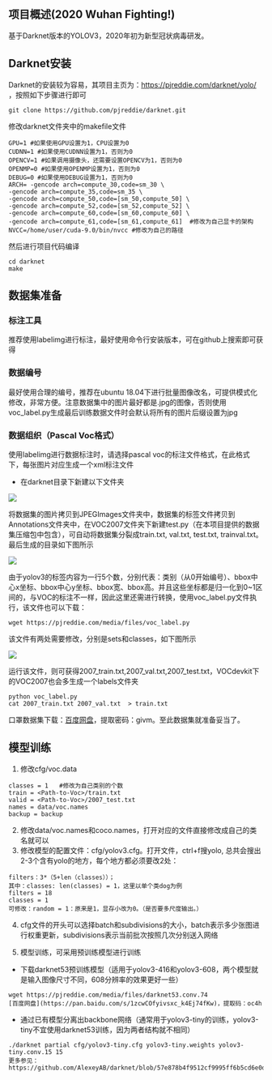 ## 项目概述(2020 Wuhan Fighting!)
基于Darknet版本的YOLOV3，2020年初为新型冠状病毒研发。
## Darknet安装
Darknet的安装较为容易，其项目主页为：https://pjreddie.com/darknet/yolo/  ，按照如下步骤进行即可
```
git clone https://github.com/pjreddie/darknet.git
```
修改darknet文件夹中的makefile文件
```
GPU=1 #如果使用GPU设置为1，CPU设置为0
CUDNN=1 #如果使用CUDNN设置为1，否则为0
OPENCV=1 #如果调用摄像头，还需要设置OPENCV为1，否则为0
OPENMP=0 #如果使用OPENMP设置为1，否则为0
DEBUG=0 #如果使用DEBUG设置为1，否则为0
ARCH= -gencode arch=compute_30,code=sm_30 \
-gencode arch=compute_35,code=sm_35 \
-gencode arch=compute_50,code=[sm_50,compute_50] \
-gencode arch=compute_52,code=[sm_52,compute_52] \
-gencode arch=compute_60,code=[sm_60,compute_60] \
-gencode arch=compute_61,code=[sm_61,compute_61]  #修改为自己显卡的架构
NVCC=/home/user/cuda-9.0/bin/nvcc #修改为自己的路径
```
然后进行项目代码编译
```
cd darknet
make
```
## 数据集准备
### 标注工具
推荐使用labelimg进行标注，最好使用命令行安装版本，可在github上搜索即可获得
### 数据编号
最好使用合理的编号，推荐在ubuntu 18.04下进行批量图像改名，可提供模式化修改，非常方便。注意数据集中的图片最好都是.jpg的图像，否则使用voc_label.py生成最后训练数据文件时会默认将所有的图片后缀设置为jpg
### 数据组织（Pascal Voc格式）
使用labelimg进行数据标注时，请选择pascal voc的标注文件格式，在此格式下，每张图片对应生成一个xml标注文件
- 在darknet目录下新建以下文件夹

![](https://github.com/xywlpo/YOLOV3-Mask-Detection/blob/master/1.bmp)

将数据集的图片拷贝到JPEGImages文件夹中，数据集的标签文件拷贝到Annotations文件夹中，在VOC2007文件夹下新建test.py（在本项目提供的数据集压缩包中包含），可自动将数据集分裂成train.txt, val.txt, test.txt, trainval.txt。最后生成的目录如下图所示

![](https://github.com/xywlpo/YOLOV3-Mask-Detection/blob/master/2.bmp)

由于yolov3的标签内容为一行5个数，分别代表：类别（从0开始编号）、bbox中心x坐标、bbox中心y坐标、bbox宽、bbox高。并且这些坐标都是归一化到0~1区间的，与VOC的标注不一样，因此这里还需进行转换，使用voc_label.py文件执行，该文件也可以下载：
```
wget https://pjreddie.com/media/files/voc_label.py
```
该文件有两处需要修改，分别是sets和classes，如下图所示

![](https://github.com/xywlpo/YOLOV3-Mask-Detection/blob/master/3.bmp)

运行该文件，则可获得2007_train.txt,2007_val.txt,2007_test.txt，VOCdevkit下的VOC2007也会多生成一个labels文件夹
```
python voc_label.py
cat 2007_train.txt 2007_val.txt  > train.txt
````
口罩数据集下载：[百度网盘](https://pan.baidu.com/s/1xAdLEfaDB3PLHyKl3Uq4Mg)，提取密码：givm。至此数据集就准备妥当了。
## 模型训练
1. 修改cfg/voc.data
```
classes = 1   #修改为自己类别的个数
train = <Path-to-Voc>/train.txt
valid = <Path-to-Voc>/2007_test.txt
names = data/voc.names
backup = backup
```
2. 修改data/voc.names和coco.names，打开对应的文件直接修改成自己的类名就可以
3. 修改模型的配置文件：cfg/yolov3.cfg。打开文件，ctrl+f搜yolo, 总共会搜出2-3个含有yolo的地方，每个地方都必须要改2处：
```
filters：3*（5+len（classes））；
其中：classes: len(classes) = 1，这里以单个类dog为例
filters = 18
classes = 1
可修改：random = 1：原来是1，显存小改为0。（是否要多尺度输出。）
```
4. cfg文件的开头可以选择batch和subdivisions的大小，batch表示多少张图进行权重更新，subdivisions表示当前批次按照几次分别送入网络

5. 模型训练，可采用预训练模型进行训练
- 下载darknet53预训练模型（适用于yolov3-416和yolov3-608，两个模型就是输入图像尺寸不同，608分辨率的效果更好一些）
```
wget https://pjreddie.com/media/files/darknet53.conv.74
[百度网盘](https://pan.baidu.com/s/1zcwCOfyivsxc_k4Ej74fKw)，提取码：oc4h
```
- 通过已有模型分离出backbone网络（通常用于yolov3-tiny的训练，yolov3-tiny不宜使用darknet53训练，因为两者结构就不相同）
```
./darknet partial cfg/yolov3-tiny.cfg yolov3-tiny.weights yolov3-tiny.conv.15 15
更多参见：https://github.com/AlexeyAB/darknet/blob/57e878b4f9512cf9995ff6b5cd6e0d7dc1da9eaf/build/darknet/x64/partial.cmd#L24
```




